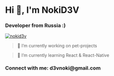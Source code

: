 <h1 align="left">Hi 👋, I'm NokiD3V</h1>
<h3 align="left">Developer from Russia :)</h3>

<p align="left"> <a href="https://github.com/ryo-ma/github-profile-trophy"><img src="https://github-profile-trophy.vercel.app/?username=nokid3v&row=2&column=3" alt="nokid3v" /></a> </p>

> 🔭 I’m currently working on pet-projects

> 🌱 I’m currently learning React & React-Native

<h3 align="left">Connect with me: d3vnoki@gmail.com</h3>
<p align="left">
</p>
